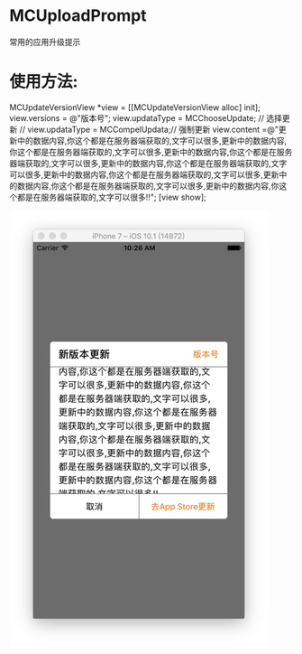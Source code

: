 # MCUploadPrompt
常用的应用升级提示
# 使用方法:
MCUpdateVersionView *view = [[MCUpdateVersionView alloc] init];
view.versions = @"版本号";
view.updataType = MCChooseUpdate; // 选择更新
//    view.updataType = MCCompelUpdata;// 强制更新
view.content =@"更新中的数据内容,你这个都是在服务器端获取的,文字可以很多,更新中的数据内容,你这个都是在服务器端获取的,文字可以很多,更新中的数据内容,你这个都是在服务器端获取的,文字可以很多,更新中的数据内容,你这个都是在服务器端获取的,文字可以很多,更新中的数据内容,你这个都是在服务器端获取的,文字可以很多,更新中的数据内容,你这个都是在服务器端获取的,文字可以很多,更新中的数据内容,你这个都是在服务器端获取的,文字可以很多!!";
[view show];

![image](https://github.com/mafangchao/MCUploadPrompt/blob/master/BE532486-F4B1-4697-BD0C-D9A132D7754B.png)
